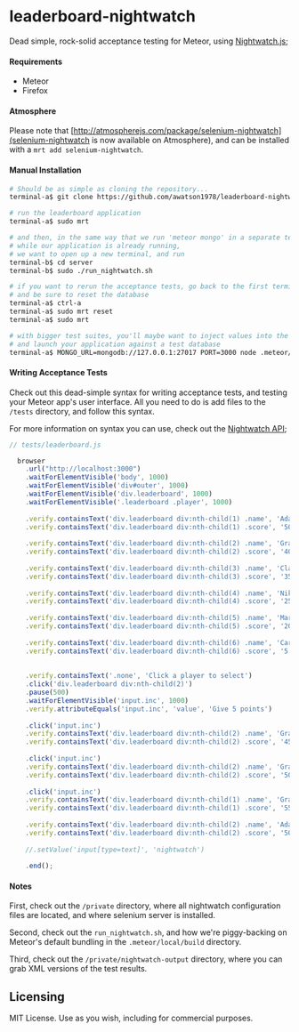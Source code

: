 leaderboard-nightwatch
======================

Dead simple, rock-solid acceptance testing for Meteor, using [Nightwatch.js](http://nightwatchjs.org/);

####  Requirements  

  - Meteor
  - Firefox

####  Atmosphere
Please note that [http://atmospherejs.com/package/selenium-nightwatch](selenium-nightwatch is now available on Atmosphere), and can be installed with a ``mrt add selenium-nightwatch``.
 
####  Manual Installation  

````sh
# Should be as simple as cloning the repository...  
terminal-a$ git clone https://github.com/awatson1978/leaderboard-nightwatch.git

# run the leaderboard application
terminal-a$ sudo mrt

# and then, in the same way that we run 'meteor mongo' in a separate terminal
# while our application is already running,
# we want to open up a new terminal, and run
terminal-b$ cd server
terminal-b$ sudo ./run_nightwatch.sh

# if you want to rerun the acceptance tests, go back to the first terminal
# and be sure to reset the database
terminal-a$ ctrl-a
terminal-a$ sudo mrt reset
terminal-a$ sudo mrt

# with bigger test suites, you'll maybe want to inject values into the database
# and launch your application against a test database
terminal-a$ MONGO_URL=mongodb://127.0.0.1:27017 PORT=3000 node .meteor/local/build/main.js
````


####  Writing Acceptance Tests
Check out this dead-simple syntax for writing acceptance tests, and testing your Meteor app's user interface.  All you need to do is add files to the ``/tests`` directory, and follow this syntax.  

For more information on syntax you can use, check out the [Nightwatch API](http://nightwatchjs.org/api#assert-attributeEquals);
````js
// tests/leaderboard.js

  browser
    .url("http://localhost:3000")
    .waitForElementVisible('body', 1000)
    .waitForElementVisible('div#outer', 1000)
    .waitForElementVisible('div.leaderboard', 1000)
    .waitForElementVisible('.leaderboard .player', 1000)
  
    .verify.containsText('div.leaderboard div:nth-child(1) .name', 'Ada Lovelace')
    .verify.containsText('div.leaderboard div:nth-child(1) .score', '50')
  
    .verify.containsText('div.leaderboard div:nth-child(2) .name', 'Grace Hopper')
    .verify.containsText('div.leaderboard div:nth-child(2) .score', '40')
  
    .verify.containsText('div.leaderboard div:nth-child(3) .name', 'Claude Shannon')
    .verify.containsText('div.leaderboard div:nth-child(3) .score', '35')
  
    .verify.containsText('div.leaderboard div:nth-child(4) .name', 'Nikola Tesla')
    .verify.containsText('div.leaderboard div:nth-child(4) .score', '25')
  
    .verify.containsText('div.leaderboard div:nth-child(5) .name', 'Marie Curie')
    .verify.containsText('div.leaderboard div:nth-child(5) .score', '20')
  
    .verify.containsText('div.leaderboard div:nth-child(6) .name', 'Carl Friedrich Gauss')
    .verify.containsText('div.leaderboard div:nth-child(6) .score', '5')
  
  
    .verify.containsText('.none', 'Click a player to select')
    .click('div.leaderboard div:nth-child(2)')
    .pause(500)
    .waitForElementVisible('input.inc', 1000)
    .verify.attributeEquals('input.inc', 'value', 'Give 5 points')
  
    .click('input.inc')
    .verify.containsText('div.leaderboard div:nth-child(2) .name', 'Grace Hopper')
    .verify.containsText('div.leaderboard div:nth-child(2) .score', '45')
  
    .click('input.inc')
    .verify.containsText('div.leaderboard div:nth-child(2) .name', 'Grace Hopper')
    .verify.containsText('div.leaderboard div:nth-child(2) .score', '50')
  
    .click('input.inc')
    .verify.containsText('div.leaderboard div:nth-child(1) .name', 'Grace Hopper')
    .verify.containsText('div.leaderboard div:nth-child(1) .score', '55')
  
    .verify.containsText('div.leaderboard div:nth-child(2) .name', 'Ada Lovelace')
    .verify.containsText('div.leaderboard div:nth-child(2) .score', '50')
  
    //.setValue('input[type=text]', 'nightwatch')
  
    .end();
````

####  Notes  

First, check out the ``/private`` directory, where all nightwatch configuration files are located, and where selenium server is installed.  

Second, check out the ``run_nightwatch.sh``, and how we're piggy-backing on Meteor's default bundling in the ``.meteor/local/build`` directory.  

Third, check out the ``/private/nightwatch-output`` directory, where you can grab XML versions of the test results.


Licensing
------------------------

MIT License. Use as you wish, including for commercial purposes.
